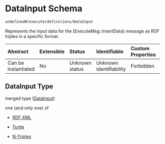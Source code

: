 # DataInput Schema

```txt
undefined#/execute/definitions/DataInput
```

Represents the input data for the \[ExecuteMsg::InsertData] message as RDF triples in a specific format.

| Abstract            | Extensible | Status         | Identifiable            | Custom Properties | Additional Properties | Access Restrictions | Defined In                                                                     |
| :------------------ | :--------- | :------------- | :---------------------- | :---------------- | :-------------------- | :------------------ | :----------------------------------------------------------------------------- |
| Can be instantiated | No         | Unknown status | Unknown identifiability | Forbidden         | Allowed               | none                | [okp4-cognitarium.json\*](schema/okp4-cognitarium.json "open original schema") |

## DataInput Type

merged type ([DataInput](okp4-cognitarium-executemsg-definitions-datainput.md))

one (and only one) of

*   [RDF XML](okp4-cognitarium-executemsg-definitions-datainput-oneof-rdf-xml.md "check type definition")

*   [Turtle](okp4-cognitarium-executemsg-definitions-datainput-oneof-turtle.md "check type definition")

*   [N-Triples](okp4-cognitarium-executemsg-definitions-datainput-oneof-n-triples.md "check type definition")
